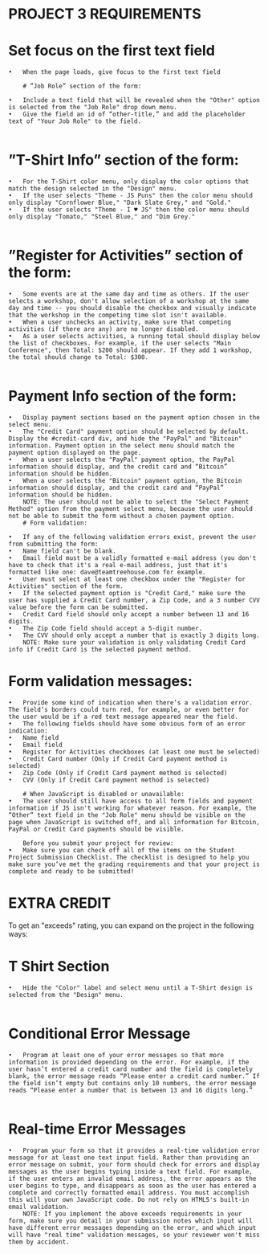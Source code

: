 # PROJECT 3 REQUIREMENTS

# Set focus on the first text field

	•	When the page loads, give focus to the first text field
		 
		# ”Job Role” section of the form:

	•	Include a text field that will be revealed when the "Other" option is selected from the "Job Role" drop down menu.
	•	Give the field an id of “other-title,” and add the placeholder text of "Your Job Role" to the field.
		 
# ”T-Shirt Info” section of the form:

	•	For the T-Shirt color menu, only display the color options that match the design selected in the "Design" menu.
	•	If the user selects "Theme - JS Puns" then the color menu should only display "Cornflower Blue," "Dark Slate Grey," and "Gold."
	•	If the user selects "Theme - I ♥ JS" then the color menu should only display "Tomato," "Steel Blue," and "Dim Grey."
		 
# ”Register for Activities” section of the form:

	•	Some events are at the same day and time as others. If the user selects a workshop, don't allow selection of a workshop at the same day and time -- you should disable the checkbox and visually indicate that the workshop in the competing time slot isn't available.
	•	When a user unchecks an activity, make sure that competing activities (if there are any) are no longer disabled.
	•	As a user selects activities, a running total should display below the list of checkboxes. For example, if the user selects "Main Conference", then Total: $200 should appear. If they add 1 workshop, the total should change to Total: $300.
		 
# Payment Info section of the form:

	•	Display payment sections based on the payment option chosen in the select menu.
	•	The "Credit Card" payment option should be selected by default. Display the #credit-card div, and hide the "PayPal" and "Bitcoin" information. Payment option in the select menu should match the payment option displayed on the page.
	•	When a user selects the "PayPal" payment option, the PayPal information should display, and the credit card and “Bitcoin” information should be hidden.
	•	When a user selects the "Bitcoin" payment option, the Bitcoin information should display, and the credit card and “PayPal” information should be hidden.
		NOTE: The user should not be able to select the "Select Payment Method" option from the payment select menu, because the user should not be able to submit the form without a chosen payment option.  
		# Form validation:

	•	If any of the following validation errors exist, prevent the user from submitting the form:
	•	Name field can't be blank.
	•	Email field must be a validly formatted e-mail address (you don't have to check that it's a real e-mail address, just that it's formatted like one: dave@teamtreehouse.com for example.
	•	User must select at least one checkbox under the "Register for Activities" section of the form.
	•	If the selected payment option is "Credit Card," make sure the user has supplied a Credit Card number, a Zip Code, and a 3 number CVV value before the form can be submitted.
	•	Credit Card field should only accept a number between 13 and 16 digits.
	•	The Zip Code field should accept a 5-digit number.
	•	The CVV should only accept a number that is exactly 3 digits long.
		NOTE: Make sure your validation is only validating Credit Card info if Credit Card is the selected payment method.  

# Form validation messages:

	•	Provide some kind of indication when there’s a validation error. The field’s borders could turn red, for example, or even better for the user would be if a red text message appeared near the field.
	•	The following fields should have some obvious form of an error indication:
	•	Name field
	•	Email field
	•	Register for Activities checkboxes (at least one must be selected)
	•	Credit Card number (Only if Credit Card payment method is selected)
	•	Zip Code (Only if Credit Card payment method is selected)
	•	CVV (Only if Credit Card payment method is selected)
		 
		# When JavaScript is disabled or unavailable:
	•	The user should still have access to all form fields and payment information if JS isn't working for whatever reason. For example, the “Other” text field in the "Job Role" menu should be visible on the page when JavaScript is switched off, and all information for Bitcoin, PayPal or Credit Card payments should be visible.
		 
		Before you submit your project for review:
	•	Make sure you can check off all of the items on the Student Project Submission Checklist. The checklist is designed to help you make sure you’ve met the grading requirements and that your project is complete and ready to be submitted!

# EXTRA CREDIT

To get an "exceeds" rating, you can expand on the project in the following ways:

# T Shirt Section

	•	Hide the "Color" label and select menu until a T-Shirt design is selected from the "Design" menu.
		 
# Conditional Error Message

	•	Program at least one of your error messages so that more information is provided depending on the error. For example, if the user hasn’t entered a credit card number and the field is completely blank, the error message reads “Please enter a credit card number.” If the field isn’t empty but contains only 10 numbers, the error message reads “Please enter a number that is between 13 and 16 digits long.”
		 

# Real-time Error Messages

	•	Program your form so that it provides a real-time validation error message for at least one text input field. Rather than providing an error message on submit, your form should check for errors and display messages as the user begins typing inside a text field. For example, if the user enters an invalid email address, the error appears as the user begins to type, and disappears as soon as the user has entered a complete and correctly formatted email address. You must accomplish this will your own JavaScript code. Do not rely on HTML5's built-in email validation.
		NOTE: If you implement the above exceeds requirements in your form, make sure you detail in your submission notes which input will have different error messages depending on the error, and which input will have "real time" validation messages, so your reviewer won't miss them by accident.  
